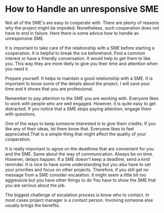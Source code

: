 
<!-- Headings -->
# How to Handle an unresponsive SME
Not all of the SME's are easy to cooperate with. There are plenty of reasons why the project might be impeded. Nonetheless, such cooperation does not have to end in failure. Here there is some advice how to handle an unresponsive SME.


It is important to take care of the relationship with a SME before starting a cooperation. It is helpful to break the ice beforehand. Find a common interest or have a friendly conversation. It would help to get them to like you.
This way they are more likely to give you their time and attention when you need it.

Prepare yourself. It helps to maintain a good relationship with a SME. It is important to know some of the details about the project.
I will save your time and it shows that you are professional.

Remember to pay attention to the SME you are working with. Everyone likes to work with people who are well engaged. However, it is quite easy to get distracted. If you notice that a SME stops paying attention, engage them with questions. 

One of the ways to keep someone interested is to give them credits. If you like any of their ideas, let them know that. Everyone likes to feel appreciated.That is a simple thing that might affect the quality of your cooperation.

It is really important to agree on the deadlines that are convenient for you and the SME. Same about the way of communication. Always be on time. However, delays happen. If a SME doesn't keep a deadline, send a kind reminder. It is nice to have some understanding but you also have to set your priorities and focus on other projects. Therefore, if you still get no message from a SME consider escalation.
It might seem a little bit too aggressive but you have other things to do You have to show the SME that you are serious about the job.

The biggest challenge of escalation process is know who to contact. In most cases project manager is a contact person. Involving someone else usually brings the benefits.
